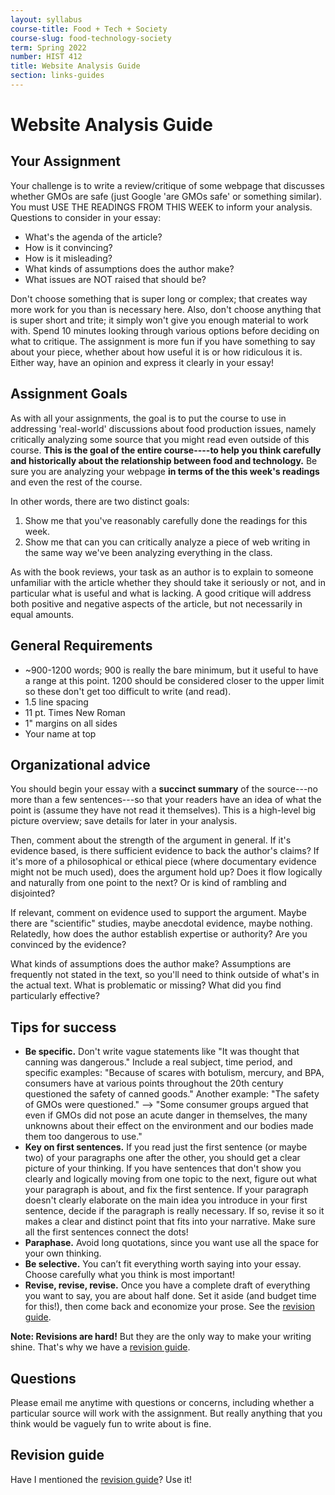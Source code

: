```yaml
---
layout: syllabus
course-title: Food + Tech + Society
course-slug: food-technology-society
term: Spring 2022
number: HIST 412
title: Website Analysis Guide
section: links-guides
---
```


# Website Analysis Guide

## Your Assignment
Your challenge is to write a review/critique of some webpage that discusses whether GMOs are safe (just Google 'are GMOs safe' or something similar). You must USE THE READINGS FROM THIS WEEK to inform your analysis. Questions to consider in your essay:

- What's the agenda of the article?
- How is it convincing?
- How is it misleading?
- What kinds of assumptions does the author make?
- What issues are NOT raised that should be?

Don't choose something that is super long or complex; that creates way more work for you than is necessary here. Also, don't choose anything that is super short and trite; it simply won't give you enough material to work with. Spend 10 minutes looking through various options before deciding on what to critique. The assignment is more fun if you have something to say about your piece, whether about how useful it is or how ridiculous it is. Either way, have an opinion and express it clearly in your essay!


## Assignment Goals
As with all your assignments, the goal is to put the course to use in addressing 'real-world' discussions about food production issues, namely critically analyzing some source that you might read even outside of this course. **This is the goal of the entire course----to help you think carefully and historically about the relationship between food and technology.**  Be sure you are analyzing your webpage **in terms of the this week's readings** and even the rest of the course.

In other words, there are two distinct goals:
1) Show me that you've reasonably carefully done the readings for this week.
2) Show me that can you can critically analyze a piece of web writing in the same way we've been analyzing everything in the class.

As with the book reviews, your task as an author is to explain to someone unfamiliar with the article whether they should take it seriously or not, and in particular what is useful and what is lacking. A good critique will address both positive and negative aspects of the article, but not necessarily in equal amounts.

## General Requirements
- ~900-1200 words; 900 is really the bare minimum, but it useful to have a range at this point. 1200 should be considered closer to the upper limit so these don't get too difficult to write (and read).
- 1.5 line spacing
- 11 pt. Times New Roman
- 1" margins on all sides
- Your name at top


## Organizational advice
You should begin your essay with a **succinct summary** of the source---no more than a few sentences---so that your readers have an idea of what the point is (assume they have not read it themselves). This is a high-level big picture overview; save details for later in your analysis.

Then, comment about the strength of the argument in general. If it's evidence based, is there sufficient evidence to back the author's claims? If it's more of a philosophical or ethical piece (where documentary evidence might not be much used), does the argument hold up? Does it flow logically and naturally from one point to the next? Or is kind of rambling and disjointed?

If relevant, comment on evidence used to support the argument. Maybe there are "scientific" studies, maybe anecdotal evidence, maybe nothing. Relatedly, how does the author establish expertise or authority? Are you convinced by the evidence?

What kinds of assumptions does the author make? Assumptions are frequently not stated in the text, so you'll need to think outside of what's in the actual text. What is problematic or missing? What did you find particularly effective?


## Tips for success
 - **Be specific.** Don't write vague statements like "It was thought that canning was dangerous." Include a real subject, time period, and specific examples: "Because of scares with botulism, mercury, and BPA, consumers have at various points throughout the 20th century questioned the safety of canned goods." Another example: "The safety of GMOs were questioned." --> "Some consumer groups argued that even if GMOs did not pose an acute danger in themselves, the many unknowns about their effect on the environment and our bodies made them too dangerous to use."
 - **Key on first sentences.** If you read just the first sentence (or maybe two) of your paragraphs one after the other, you should get a clear picture of your thinking. If you have sentences that don't show you clearly and logically moving from one topic to the next, figure out what your paragraph is about, and fix the first sentence. If your paragraph doesn't clearly elaborate on the main idea you introduce in your first sentence, decide if the paragraph is really necessary. If so, revise it so it makes a clear and distinct point that fits into your narrative. Make sure all the first sentences connect the dots!
 - **Paraphase.** Avoid long quotations, since you want use all the space for your own thinking.
 - **Be selective.** You can’t fit everything worth saying into your essay. Choose carefully what you think is most important!
 - **Revise, revise, revise.** Once you have a complete draft of everything you want to say, you are about half done. Set it aside (and budget time for this!), then come back and economize your prose. See the [revision guide](writing-advice).

**Note: Revisions are hard!** But they are the only way to make your writing shine. That's why we have a [revision guide](writing-advice).


## Questions
Please email me anytime with questions or concerns, including whether a particular source will work with the assignment. But really anything that you think would be vaguely fun to write about is fine.

## Revision guide
Have I mentioned the [revision guide](writing-advice)? Use it!

